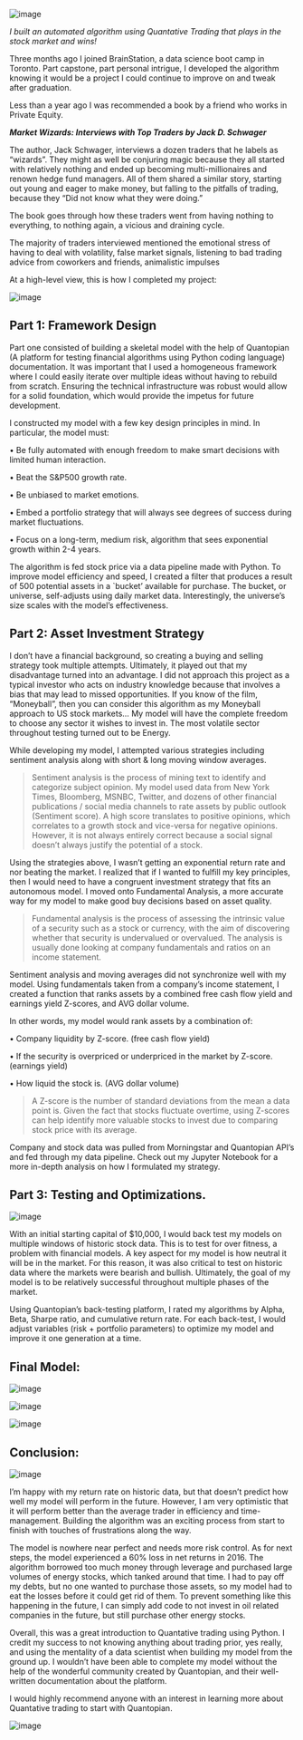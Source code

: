 ![image](/assets/algoheader.png)

*I built an automated algorithm using Quantative Trading that plays in the stock market and wins!*

Three months ago I joined BrainStation, a data science boot camp in Toronto. Part capstone, part personal intrigue, I developed the algorithm knowing it would be a project I could continue to improve on and tweak after graduation. 

Less than a year ago I was recommended a book by a friend who works in Private Equity.

***Market Wizards: Interviews with Top Traders
by Jack D. Schwager***

The author, Jack Schwager, interviews a dozen traders that he labels as “wizards”. They might as well be conjuring magic because they all started with relatively nothing and ended up becoming multi-millionaires and renown hedge fund managers. All of them shared a similar story, starting out young and eager to make money, but falling to the pitfalls of trading, because they “Did not know what they were doing.” 

The book goes through how these traders went from having nothing to everything, to nothing again, a vicious and draining cycle.

The majority of traders interviewed mentioned the emotional stress of having to deal with volatility, false market signals, listening to bad trading advice from coworkers and friends, animalistic impulses 



At a high-level view, this is how I completed my project:

![image](/assets/modeloutline.png)

## Part 1: Framework Design 

Part one consisted of building a skeletal model with the help of Quantopian (A platform for testing financial algorithms using Python coding language) documentation. It was important that I used a homogeneous framework where I could easily iterate over multiple ideas without having to rebuild from scratch. Ensuring the technical infrastructure was robust would allow for a solid foundation, which would provide the impetus for future development.

I constructed my model with a few key design principles in mind. In particular, the model must:  


•	Be fully automated with enough freedom to make smart decisions with limited human interaction.  

•	Beat the S&P500 growth rate.  

•	Be unbiased to market emotions.  

•	Embed a portfolio strategy that will always see degrees of success during market fluctuations.  

•	Focus on a long-term, medium risk, algorithm that sees exponential growth within 2-4 years.  



The algorithm is fed stock price via a data pipeline made with Python. To improve model efficiency and speed, I created a filter that produces a result of 500 potential assets in a `bucket’ available for purchase. The bucket, or universe, self-adjusts using daily market data. Interestingly, the universe’s size scales with the model’s effectiveness. 

## Part 2: Asset Investment Strategy 

I don’t have a financial background, so creating a buying and selling strategy took multiple attempts. Ultimately, it played out that my disadvantage turned into an advantage. I did not approach this project as a typical investor who acts on industry knowledge because that involves a bias that may lead to missed opportunities. If you know of the film, “Moneyball”, then you can consider this algorithm as my Moneyball approach to US stock markets… My model will have the complete freedom to choose any sector it wishes to invest in. The most volatile sector throughout testing turned out to be Energy. 


While developing my model, I attempted various strategies including sentiment analysis along with short & long moving window averages.

>Sentiment analysis is the process of mining text to identify and categorize subject opinion. My model used data from New York Times, Bloomberg, MSNBC, Twitter, and dozens of other financial publications / social media channels to rate assets by public outlook (Sentiment score). A high score translates to positive opinions, which correlates to a growth stock and vice-versa for negative opinions. However, it is not always entirely correct because a social signal doesn’t always justify the potential of a stock.

Using the strategies above, I wasn’t getting an exponential return rate and nor beating the market. I realized that if I wanted to fulfill my key principles, then I would need to have a congruent investment strategy that fits an autonomous model. I moved onto Fundamental Analysis, a more accurate way for my model to make good buy decisions based on asset quality. 

>Fundamental analysis is the process of assessing the intrinsic value of a security such as a stock or currency, with the aim of discovering whether that security is undervalued or overvalued. The analysis is usually done looking at company fundamentals and ratios on an income statement.


Sentiment analysis and moving averages did not synchronize well with my model. Using fundamentals taken from a company’s income statement, I created a function that ranks assets by a combined free cash flow yield and earnings yield Z-scores, and AVG dollar volume. 

In other words, my model would rank assets by a combination of:

•	Company liquidity by Z-score. (free cash flow yield)  

•	If the security is overpriced or underpriced in the market by Z-score. (earnings yield)  

•	How liquid the stock is. (AVG dollar volume) 

>A Z-score is the number of standard deviations from the mean a data 	point is. Given the fact that stocks fluctuate overtime, using Z-scores can help identify 	more valuable stocks to invest due to comparing stock price with its average. 


Company and stock data was pulled from Morningstar and Quantopian API’s and fed through my data pipeline. Check out my Jupyter Notebook for a more in-depth analysis on how I formulated my strategy.  


## Part 3: Testing and Optimizations.

![image](/assets/algorithmtesting.png)

With an initial starting capital of $10,000, I would back test my models on multiple windows of historic stock data. This is to test for over fitness, a problem with financial models. A key aspect for my model is how neutral it will be in the market. For this reason, it was also critical to test on historic data where the markets were bearish and bullish. Ultimately, the goal of my model is to be relatively successful throughout multiple phases of the market. 

Using Quantopian’s back-testing platform, I rated my algorithms by Alpha, Beta, Sharpe ratio, and cumulative return rate. For each back-test, I would adjust variables (risk + portfolio parameters) to optimize my model and improve it one generation at a time. 


## Final Model:

![image](/assets/bestmodel.png)

![image](/assets/moredetail.png)

![image](/assets/oneyear.png)










  


## Conclusion: 

![image](/assets/modelevolution.png)

I’m happy with my return rate on historic data, but that doesn’t predict how well my model will perform in the future. However, I am very optimistic that it will perform better than the average trader in efficiency and time-management. Building the algorithm was an exciting process from start to finish with touches of frustrations along the way. 

The model is nowhere near perfect and needs more risk control. As for next steps, the model experienced a 60% loss in net returns in 2016. The algorithm borrowed too much money through leverage and purchased large volumes of energy stocks, which tanked around that time. I had to pay off my debts, but no one wanted to purchase those assets, so my model had to eat the losses before it could get rid of them. To prevent something like this happening in the future, I can simply add code to not invest in oil related companies in the future, but still purchase other energy stocks. 

Overall, this was a great introduction to Quantative trading using Python. I credit my success to not knowing anything about trading prior, yes really, and using the mentality of a data scientist when building my model from the ground up. I wouldn’t have been able to complete my model without the help of the wonderful community created by Quantopian, and their well-written documentation about the platform.

I would highly recommend anyone with an interest in learning more about Quantative trading to start with Quantopian.


![image](/assets/nextsteps.png)




